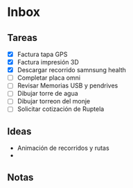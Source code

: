 # Inbox

## Tareas

- [X] Factura tapa GPS
- [X] Factura impresión 3D
- [X] Descargar recorrido samnsung health
- [ ] Completar placa omni 
- [ ] Revisar Memorias USB y pendrives
- [ ] Dibujar torre de agua
- [ ] Dibujar torreon del monje
- [ ] Solicitar cotización de Ruptela

## Ideas
- Animación de recorridos y rutas
- 

## Notas
